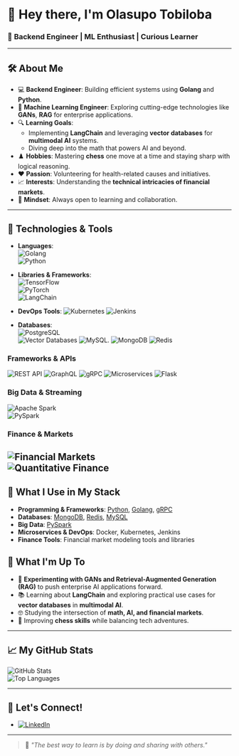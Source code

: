 # 👋 Hey there, I'm Olasupo Tobiloba 

### 🌟 **Backend Engineer | ML Enthusiast | Curious Learner**

---

## 🛠️ About Me
- 💻 **Backend Engineer**: Building efficient systems using **Golang** and **Python**.  
- 🤖 **Machine Learning Engineer**: Exploring cutting-edge technologies like **GANs**, **RAG** for enterprise applications.  
- 🔍 **Learning Goals**:  
  - Implementing **LangChain** and leveraging **vector databases** for **multimodal AI** systems.  
  - Diving deep into the math that powers AI and beyond.  
- ♟️ **Hobbies**: Mastering **chess** one move at a time and staying sharp with logical reasoning.  
- ❤️ **Passion**: Volunteering for health-related causes and initiatives.  
- 📈 **Interests**: Understanding the **technical intricacies of financial markets**.  
- 🌱 **Mindset**: Always open to learning and collaboration.

---

## 🔧 Technologies & Tools  
- **Languages**:  
  ![Golang](https://img.shields.io/badge/Golang-00ADD8?style=for-the-badge&logo=go&logoColor=white)  
  ![Python](https://img.shields.io/badge/Python-3776AB?style=for-the-badge&logo=python&logoColor=white)  

- **Libraries & Frameworks**:  
  ![TensorFlow](https://img.shields.io/badge/TensorFlow-FF6F00?style=for-the-badge&logo=tensorflow&logoColor=white)  
  ![PyTorch](https://img.shields.io/badge/PyTorch-EE4C2C?style=for-the-badge&logo=pytorch&logoColor=white)  
  ![LangChain](https://img.shields.io/badge/LangChain-%231C1E21?style=for-the-badge&logo=langchain&logoColor=white)

- **DevOps Tools**:
  ![Kubernetes](https://img.shields.io/badge/Kubernetes-326CE5?style=for-the-badge&logo=kubernetes&logoColor=white)
  ![Jenkins](https://img.shields.io/badge/Jenkins-D24939?style=for-the-badge&logo=jenkins&logoColor=white)

- **Databases**:  
  ![PostgreSQL](https://img.shields.io/badge/PostgreSQL-336791?style=for-the-badge&logo=postgresql&logoColor=white)  
  ![Vector Databases](https://img.shields.io/badge/Vector%20Databases-%23009639?style=for-the-badge&logo=apache&logoColor=white)
  ![MySQL](https://img.shields.io/badge/MySQL-4479A1?style=for-the-badge&logo=mysql&logoColor=white).
  ![MongoDB](https://img.shields.io/badge/MongoDB-47A248?style=for-the-badge&logo=mongodb&logoColor=white)
  ![Redis](https://img.shields.io/badge/Redis-DC382D?style=for-the-badge&logo=redis&logoColor=white)


### Frameworks & APIs
  ![REST API](https://img.shields.io/badge/REST-02569B?style=for-the-badge&logo=rest-api&logoColor=white)
  ![GraphQL](https://img.shields.io/badge/GraphQL-E10098?style=for-the-badge&logo=graphql&logoColor=white)
  ![gRPC](https://img.shields.io/badge/gRPC-0E8E9A?style=for-the-badge&logo=grpc&logoColor=white)
  ![Microservices](https://img.shields.io/badge/Microservices-FFCA28?style=for-the-badge&logo=microservices&logoColor=black)
  ![Flask](https://img.shields.io/badge/Flask-000000?style=for-the-badge&logo=flask&logoColor=white)

### Big Data & Streaming  
![Apache Spark](https://img.shields.io/badge/Apache%20Spark-E25A1C?style=for-the-badge&logo=apachespark&logoColor=white)  
![PySpark](https://img.shields.io/badge/PySpark-3670A0?style=for-the-badge&logo=python&logoColor=white)

### Finance & Markets  
![Financial Markets](https://img.shields.io/badge/Financial%20Markets-008080?style=for-the-badge&logo=money&logoColor=white)  
![Quantitative Finance](https://img.shields.io/badge/Quantitative%20Finance-1D3557?style=for-the-badge&logo=chart&logoColor=white)  
---

## 🌟 What I Use in My Stack  
- **Programming & Frameworks**: [Python](https://www.python.org), [Golang](https://golang.org), [gRPC](https://grpc.io)
- **Databases**: [MongoDB](https://www.mongodb.com), [Redis](https://redis.io), [MySQL](https://www.mysql.com)  
- **Big Data**: [PySpark](https://spark.apache.org/docs/latest/api/python/) 
- **Microservices & DevOps**: Docker, Kubernetes, Jenkins  
- **Finance Tools**: Financial market modeling tools and libraries

## 🌟 What I'm Up To  
- 🚀 **Experimenting with GANs and Retrieval-Augmented Generation (RAG)** to push enterprise AI applications forward.  
- 📚 Learning about **LangChain** and exploring practical use cases for **vector databases** in **multimodal AI**.  
- 🤓 Studying the intersection of **math, AI, and financial markets**.  
- 🎯 Improving **chess skills** while balancing tech adventures.

---

## 📈 My GitHub Stats  
![GitHub Stats](https://github-readme-stats.vercel.app/api?username=rhydian-olasupo&show_icons=true&theme=radical)  
![Top Languages](https://github-readme-stats.vercel.app/api/top-langs/?username=rhydian-olasupo&layout=compact&theme=radical)  

---

## 💬 Let's Connect!  
- [![LinkedIn](https://img.shields.io/badge/LinkedIn-%230077B5?style=for-the-badge&logo=linkedin&logoColor=white)](https://www.linkedin.com/in/tobiloba-olasupo/)  


---

> 🌟 *"The best way to learn is by doing and sharing with others."*
